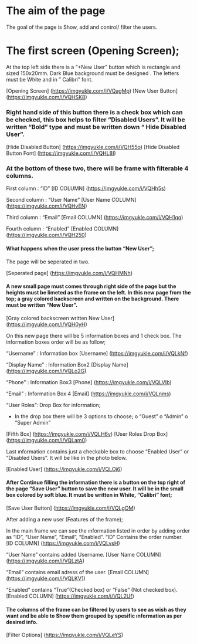 # The aim of the page 
The goal of the page is Show, add and control/ filter the users.

# The first screen (Opening Screen);
At the top left side there is a “+New User” button which is rectangle and sized 150x20mm. Dark Blue background must be designed . The letters must be White and in ” Calibri” font. 

[Opening Screen] (https://imgyukle.com/i/VQagMp)
[New User Button] (https://imgyukle.com/i/VQHSK8)

### Right hand side of this button there is a check box which can be checked, this box helps to filter “Disabled Users”. It will be written “Bold” type and must be written down “ Hide Disabled User”. 
[Hide Disabled Button] (https://imgyukle.com/i/VQH55o)
[Hide Disabled Button Font] (https://imgyukle.com/i/VQHL8I)
### At the bottom of these two, there will be frame with filterable 4 columns. 

First column : “ID”
[ID COLUMN] (https://imgyukle.com/i/VQHh5s)

Second column : “User Name”
[User Name COLUMN] (https://imgyukle.com/i/VQHvEN)

Third column : “Email”
[Email COLUMN] (https://imgyukle.com/i/VQH1qq)

Fourth column : “Enabled”
[Enabled COLUMN] (https://imgyukle.com/i/VQH250)


#### What happens when the user press the button “New User”;
The page will be seperated in two. 

[Seperated page] (https://imgyukle.com/i/VQHMNh)

#### A new small page must comes through right side of the page but the heights must be limeted as the frame on the left. In this new page from the top; a gray colored backscreen and written on the background. There must be written “New User”. 

[Gray colored backscreen written New User] (https://imgyukle.com/i/VQH0yH)

On this new page there will be 5 information boxes and 1 check box. The information boxes order will be as follow;

“Username” : Information box
[Username] (https://imgyukle.com/i/VQLkNf)

“Display Name” : Information Box2
[Display Name] (https://imgyukle.com/i/VQLo2G)

“Phone” : Information Box3
[Phone] (https://imgyukle.com/i/VQLVIb)

“Email” : Information Box 4 
[Email] (https://imgyukle.com/i/VQLnms)

“User Roles”: Drop Box for information;
-	In the drop box there will be 3 options to choose;
o	“Guest”
o	“Admin”
o	“Super Admin”

[Fifth Box] (https://imgyukle.com/i/VQLH6v)
[User Roles Drop Box] (https://imgyukle.com/i/VQLam0)

Last ınformation contains just a checkable box to choose “Enabled User” or “Disabled Users”. It will be like in the photo below.


[Enabled User] (https://imgyukle.com/i/VQLOi6)

#### After Continue filling the information there is a button on the top right of the page “Save User” button to save the new user. It will be in the small box colored by soft blue. It must be written in White, “Calibri” font;

[Save User Button] (https://imgyukle.com/i/VQLgOM)


After adding a new user (Features of the frame);

In the main frame we can see the ınformation listed in order by adding order as “ID”, “User Name”, “Email”, “Enabled”.
“ID” Contains the order number.
[ID COLUMN] (https://imgyukle.com/i/VQLvsH)

“User Name” contains added Username.
[User Name COLUMN] (https://imgyukle.com/i/VQLztA)

“Email” contains email adress of the user.
[Email COLUMN] (https://imgyukle.com/i/VQLKV1)

“Enabled” contains “True”(Checked box) or “False” (Not checked box).
[Enabled COLUMN] (https://imgyukle.com/i/VQL2Uf)

#### The columns of the frame can be filtered by users to see as wish as they want and  be able to Show them grouped by spesific ınformation as per desired info.
[Filter Options] (https://imgyukle.com/i/VQLeYS)

